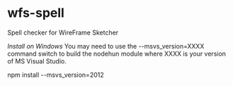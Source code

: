 # wfs-spell
Spell checker for WireFrame Sketcher

*Install on Windows*
You may need to use the --msvs_version=XXXX command switch to build the nodehun module where XXXX 
is your version of MS Visual Studio.

npm install --msvs_version=2012
